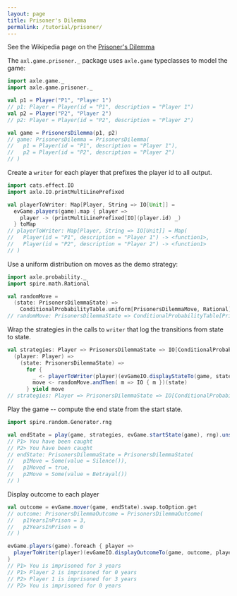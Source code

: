 ```yaml
---
layout: page
title: Prisoner's Dilemma
permalink: /tutorial/prisoner/
---
```


See the Wikipedia page on the [Prisoner's Dilemma](https://en.wikipedia.org/wiki/Prisoner%27s_dilemma)

The `axl.game.prisoner._` package uses `axle.game` typeclasses to model the game:

```scala
import axle.game._
import axle.game.prisoner._

val p1 = Player("P1", "Player 1")
// p1: Player = Player(id = "P1", description = "Player 1")
val p2 = Player("P2", "Player 2")
// p2: Player = Player(id = "P2", description = "Player 2")

val game = PrisonersDilemma(p1, p2)
// game: PrisonersDilemma = PrisonersDilemma(
//   p1 = Player(id = "P1", description = "Player 1"),
//   p2 = Player(id = "P2", description = "Player 2")
// )
```

Create a `writer` for each player that prefixes the player id to all output.

```scala
import cats.effect.IO
import axle.IO.printMultiLinePrefixed

val playerToWriter: Map[Player, String => IO[Unit]] =
  evGame.players(game).map { player =>
    player -> (printMultiLinePrefixed[IO](player.id) _)
  } toMap
// playerToWriter: Map[Player, String => IO[Unit]] = Map(
//   Player(id = "P1", description = "Player 1") -> <function1>,
//   Player(id = "P2", description = "Player 2") -> <function1>
// )
```

Use a uniform distribution on moves as the demo strategy:

```scala
import axle.probability._
import spire.math.Rational

val randomMove =
  (state: PrisonersDilemmaState) =>
    ConditionalProbabilityTable.uniform[PrisonersDilemmaMove, Rational](evGame.moves(game, state))
// randomMove: PrisonersDilemmaState => ConditionalProbabilityTable[PrisonersDilemmaMove, Rational] = <function1>
```

Wrap the strategies in the calls to `writer` that log the transitions from state to state.

```scala
val strategies: Player => PrisonersDilemmaState => IO[ConditionalProbabilityTable[PrisonersDilemmaMove, Rational]] = 
  (player: Player) =>
    (state: PrisonersDilemmaState) =>
      for {
        _ <- playerToWriter(player)(evGameIO.displayStateTo(game, state, player))
        move <- randomMove.andThen( m => IO { m })(state)
      } yield move
// strategies: Player => PrisonersDilemmaState => IO[ConditionalProbabilityTable[PrisonersDilemmaMove, Rational]] = <function1>
```

Play the game -- compute the end state from the start state.

```scala
import spire.random.Generator.rng

val endState = play(game, strategies, evGame.startState(game), rng).unsafeRunSync()
// P1> You have been caught
// P2> You have been caught
// endState: PrisonersDilemmaState = PrisonersDilemmaState(
//   p1Move = Some(value = Silence()),
//   p1Moved = true,
//   p2Move = Some(value = Betrayal())
// )
```

Display outcome to each player

```scala
val outcome = evGame.mover(game, endState).swap.toOption.get
// outcome: PrisonersDilemmaOutcome = PrisonersDilemmaOutcome(
//   p1YearsInPrison = 3,
//   p2YearsInPrison = 0
// )

evGame.players(game).foreach { player =>
  playerToWriter(player)(evGameIO.displayOutcomeTo(game, outcome, player)).unsafeRunSync()
}
// P1> You is imprisoned for 3 years
// P1> Player 2 is imprisoned for 0 years
// P2> Player 1 is imprisoned for 3 years
// P2> You is imprisoned for 0 years
```
